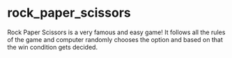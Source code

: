# rock_paper_scissors
Rock Paper Scissors is a very famous and easy game! It follows all the rules of the game and computer randomly chooses the option and based on that the win condition gets decided.
